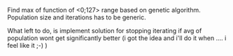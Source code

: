 Find max of function of <0;127> range based on genetic algorithm. Population size and iterations has to be generic.


What left to do, is implement solution for stopping iterating if avg of population wont get significantly better (i got the idea and i'll do it when .... i feel like it ;-) )

